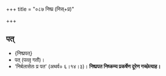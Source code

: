 +++
title = "०८७ निष्प्र (निस्+प्र)"

+++

## पत्
- {निष्प्रपत्}
- पत् (पत्लृ गतौ)।
- 'निर्बलासेतः प्र पत' (अथर्व० ६।१४।३)। **निष्प्रपत निष्क्रम्य प्रकर्षेण दूरेण गच्छेत्याह।**
